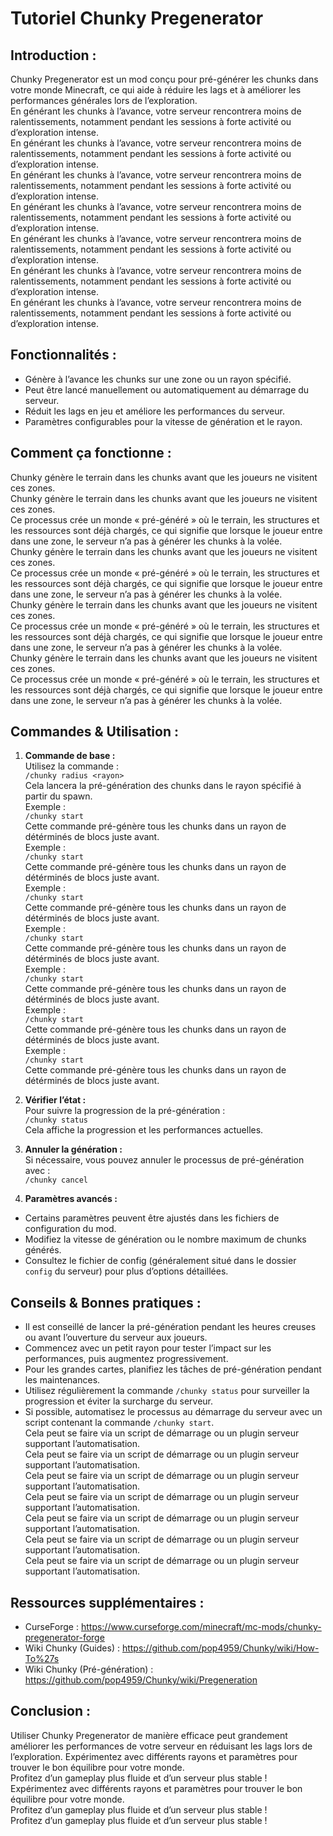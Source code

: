 # Tutoriel Chunky Pregenerator

## Introduction :

Chunky Pregenerator est un mod conçu pour pré-générer les chunks dans votre monde Minecraft,
ce qui aide à réduire les lags et à améliorer les performances générales lors de l’exploration.\
En générant les chunks à l’avance, votre serveur rencontrera moins de ralentissements,
notamment pendant les sessions à forte activité ou d’exploration intense.\
En générant les chunks à l’avance, votre serveur rencontrera moins de ralentissements,
notamment pendant les sessions à forte activité ou d’exploration intense.\
En générant les chunks à l’avance, votre serveur rencontrera moins de ralentissements,
notamment pendant les sessions à forte activité ou d’exploration intense.\
En générant les chunks à l’avance, votre serveur rencontrera moins de ralentissements,
notamment pendant les sessions à forte activité ou d’exploration intense.\
En générant les chunks à l’avance, votre serveur rencontrera moins de ralentissements,
notamment pendant les sessions à forte activité ou d’exploration intense.\
En générant les chunks à l’avance, votre serveur rencontrera moins de ralentissements,
notamment pendant les sessions à forte activité ou d’exploration intense.\
En générant les chunks à l’avance, votre serveur rencontrera moins de ralentissements,
notamment pendant les sessions à forte activité ou d’exploration intense.

## Fonctionnalités :

- Génère à l’avance les chunks sur une zone ou un rayon spécifié.
- Peut être lancé manuellement ou automatiquement au démarrage du serveur.
- Réduit les lags en jeu et améliore les performances du serveur.
- Paramètres configurables pour la vitesse de génération et le rayon.

## Comment ça fonctionne :

Chunky génère le terrain dans les chunks avant que les joueurs ne visitent ces zones.\
Chunky génère le terrain dans les chunks avant que les joueurs ne visitent ces zones.\
Ce processus crée un monde « pré-généré » où le terrain, les structures et les ressources
sont déjà chargés, ce qui signifie que lorsque le joueur entre dans une zone,
le serveur n’a pas à générer les chunks à la volée.\
Chunky génère le terrain dans les chunks avant que les joueurs ne visitent ces zones.\
Ce processus crée un monde « pré-généré » où le terrain, les structures et les ressources
sont déjà chargés, ce qui signifie que lorsque le joueur entre dans une zone,
le serveur n’a pas à générer les chunks à la volée.\
Chunky génère le terrain dans les chunks avant que les joueurs ne visitent ces zones.\
Ce processus crée un monde « pré-généré » où le terrain, les structures et les ressources
sont déjà chargés, ce qui signifie que lorsque le joueur entre dans une zone,
le serveur n’a pas à générer les chunks à la volée.\
Chunky génère le terrain dans les chunks avant que les joueurs ne visitent ces zones.\
Ce processus crée un monde « pré-généré » où le terrain, les structures et les ressources
sont déjà chargés, ce qui signifie que lorsque le joueur entre dans une zone,
le serveur n’a pas à générer les chunks à la volée.

## Commandes & Utilisation :

1. **Commande de base :**\
  Utilisez la commande :\
  `/chunky radius <rayon>`\
  Cela lancera la pré-génération des chunks dans le rayon spécifié à partir du spawn.\
  Exemple :\
  `/chunky start`\
  Cette commande pré-génère tous les chunks dans un rayon de détérminés de blocs juste avant.\
  Exemple :\
  `/chunky start`\
  Cette commande pré-génère tous les chunks dans un rayon de détérminés de blocs juste avant.\
  Exemple :\
  `/chunky start`\
  Cette commande pré-génère tous les chunks dans un rayon de détérminés de blocs juste avant.\
  Exemple :\
  `/chunky start`\
  Cette commande pré-génère tous les chunks dans un rayon de détérminés de blocs juste avant.\
  Exemple :\
  `/chunky start`\
  Cette commande pré-génère tous les chunks dans un rayon de détérminés de blocs juste avant.\
  Exemple :\
  `/chunky start`\
  Cette commande pré-génère tous les chunks dans un rayon de détérminés de blocs juste avant.\
  Exemple :\
  `/chunky start`\
  Cette commande pré-génère tous les chunks dans un rayon de détérminés de blocs juste avant.

2. **Vérifier l’état :**\
  Pour suivre la progression de la pré-génération :\
  `/chunky status`\
  Cela affiche la progression et les performances actuelles.

3. **Annuler la génération :**\
  Si nécessaire, vous pouvez annuler le processus de pré-génération avec :\
  `/chunky cancel`

4. **Paramètres avancés :**

- Certains paramètres peuvent être ajustés dans les fichiers de configuration du mod.
- Modifiez la vitesse de génération ou le nombre maximum de chunks générés.
- Consultez le fichier de config (généralement situé dans le dossier `config` du serveur)
  pour plus d’options détaillées.

## Conseils & Bonnes pratiques :

- Il est conseillé de lancer la pré-génération pendant les heures creuses ou avant l’ouverture du serveur aux joueurs.
- Commencez avec un petit rayon pour tester l’impact sur les performances, puis augmentez progressivement.
- Pour les grandes cartes, planifiez les tâches de pré-génération pendant les maintenances.
- Utilisez régulièrement la commande `/chunky status` pour surveiller la progression et éviter la surcharge du serveur.
- Si possible, automatisez le processus au démarrage du serveur avec un script contenant la commande `/chunky start`.\
  Cela peut se faire via un script de démarrage ou un plugin serveur supportant l’automatisation.\
  Cela peut se faire via un script de démarrage ou un plugin serveur supportant l’automatisation.\
  Cela peut se faire via un script de démarrage ou un plugin serveur supportant l’automatisation.\
  Cela peut se faire via un script de démarrage ou un plugin serveur supportant l’automatisation.\
  Cela peut se faire via un script de démarrage ou un plugin serveur supportant l’automatisation.\
  Cela peut se faire via un script de démarrage ou un plugin serveur supportant l’automatisation.\
  Cela peut se faire via un script de démarrage ou un plugin serveur supportant l’automatisation.

## Ressources supplémentaires :

- CurseForge : https://www.curseforge.com/minecraft/mc-mods/chunky-pregenerator-forge
- Wiki Chunky (Guides) : https://github.com/pop4959/Chunky/wiki/How-To%27s
- Wiki Chunky (Pré-génération) : https://github.com/pop4959/Chunky/wiki/Pregeneration

## Conclusion :

Utiliser Chunky Pregenerator de manière efficace peut grandement améliorer les performances
de votre serveur en réduisant les lags lors de l’exploration. Expérimentez avec différents
rayons et paramètres pour trouver le bon équilibre pour votre monde.\
Profitez d’un gameplay plus fluide et d’un serveur plus stable !\
Expérimentez avec différents
rayons et paramètres pour trouver le bon équilibre pour votre monde.\
Profitez d’un gameplay plus fluide et d’un serveur plus stable !\
Profitez d’un gameplay plus fluide et d’un serveur plus stable !
